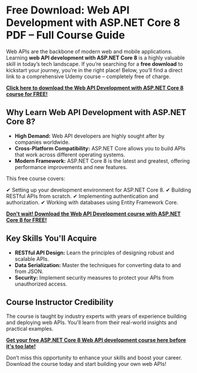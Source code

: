 # Free Download: Web API Development with ASP.NET Core 8 PDF – Full Course Guide

Web APIs are the backbone of modern web and mobile applications. Learning **web API development with ASP.NET Core 8** is a highly valuable skill in today’s tech landscape. If you’re searching for a **free download** to kickstart your journey, you’re in the right place! Below, you’ll find a direct link to a comprehensive Udemy course – completely free of charge.

[**Click here to download the Web API Development with ASP.NET Core 8 course for FREE!**](https://udemywork.com/web-api-development-with-asp-net-core-8)

## Why Learn Web API Development with ASP.NET Core 8?

*   **High Demand:** Web API developers are highly sought after by companies worldwide.
*   **Cross-Platform Compatibility:** ASP.NET Core allows you to build APIs that work across different operating systems.
*   **Modern Framework:** ASP.NET Core 8 is the latest and greatest, offering performance improvements and new features.

This free course covers:

✔ Setting up your development environment for ASP.NET Core 8.
✔ Building RESTful APIs from scratch.
✔ Implementing authentication and authorization.
✔ Working with databases using Entity Framework Core.

[**Don't wait! Download the Web API Development course with ASP.NET Core 8 for FREE!**](https://udemywork.com/web-api-development-with-asp-net-core-8)

## Key Skills You'll Acquire

*   **RESTful API Design:** Learn the principles of designing robust and scalable APIs.
*   **Data Serialization:** Master the techniques for converting data to and from JSON.
*   **Security:** Implement security measures to protect your APIs from unauthorized access.

## Course Instructor Credibility

The course is taught by industry experts with years of experience building and deploying web APIs. You'll learn from their real-world insights and practical examples.

[**Get your free ASP.NET Core 8 Web API development course here before it's too late!**](https://udemywork.com/web-api-development-with-asp-net-core-8)

Don’t miss this opportunity to enhance your skills and boost your career. Download the course today and start building your own web APIs!
